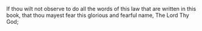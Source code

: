 If thou wilt not observe to do all the words of this law that are written in this book, that thou mayest fear this glorious and fearful name, The Lord Thy God;
